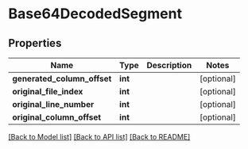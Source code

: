 # Base64DecodedSegment

## Properties
Name | Type | Description | Notes
------------ | ------------- | ------------- | -------------
**generated_column_offset** | **int** |  | [optional] 
**original_file_index** | **int** |  | [optional] 
**original_line_number** | **int** |  | [optional] 
**original_column_offset** | **int** |  | [optional] 

[[Back to Model list]](../README.md#documentation-for-models) [[Back to API list]](../README.md#documentation-for-api-endpoints) [[Back to README]](../README.md)


